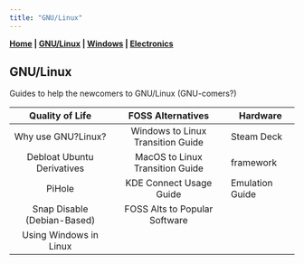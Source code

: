 ```yaml
---
title: "GNU/Linux"
---
```


**[Home](../index.md) \| [GNU/Linux](../categories/gnu_linux.md) \| [Windows](../categories/windows.md) \| [Electronics](../categories/electronics.md)**

## GNU/Linux

Guides to help the newcomers to GNU/Linux (GNU-comers?)

|       Quality of Life       |         FOSS Alternatives         | Hardware        |
| :-------------------------: | :-------------------------------: | --------------- |
|       Why use GNU?Linux?        | Windows to Linux Transition Guide | Steam Deck      |
| Debloat Ubuntu Derivatives  |  MacOS to Linux Transition Guide  | framework       |
|           PiHole            |      KDE Connect Usage Guide      | Emulation Guide |
| Snap Disable (Debian-Based) |   FOSS Alts to Popular Software   |                 |
|   Using Windows in Linux    |                                   |                 |

